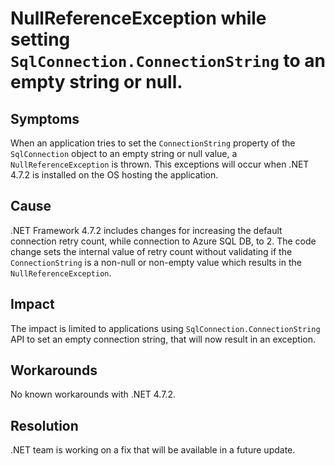 # NullReferenceException while setting `SqlConnection.ConnectionString` to an empty string or null.
## Symptoms

When an application tries to set the `ConnectionString` property of the `SqlConnection` object to an empty string or null value, a `NullReferenceException` is thrown. This exceptions will occur when .NET 4.7.2 is installed on the OS hosting the application.


## Cause

.NET Framework 4.7.2 includes changes for increasing the default connection retry count, while connection to Azure SQL DB, to 2. 
The code change sets the internal value of retry count without validating if the `ConnectionString` is a non-null or non-empty value
which results in the `NullReferenceException`.

## Impact

The impact is limited to applications using `SqlConnection.ConnectionString` API to set an empty connection string, that will now result in an exception.

## Workarounds

No known workarounds with .NET 4.7.2.

## Resolution

.NET team is working on a fix that will be available in a future update.
